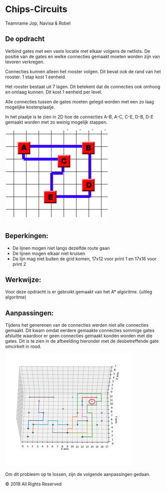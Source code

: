 # Chips-Circuits
Teamname
Jop, Navisa & Robel

## De opdracht
Verbind gates met een vaste locatie met elkaar volgens de netlists. De positie van de gates en welke connecties gemaakt moeten worden zijn van tevoren verkregen.

Connecties kunnen alleen het rooster volgen. Dit bevat ook de rand van het rooster. 1 stap kost 1 eenheid.

Het rooster bestaat uit 7 lagen. Dit betekent dat de connecties ook omhoog en omlaag kunnen. Dit kost 1 eenheid per level.

Alle connecties tussen de gates moeten gelegd worden met een zo laag mogelijke kostenplaatje.

In het plaatje is te zien in 2D hoe de connecties A-B, A-C, C-E, D-B, D-E gemaakt worden met zo weinig mogelijk stappen.

![Voorbeeld van de connectie die gemaakt moet worden tussen de gates met een zo kort mogelijke afstand.](pics/voorbeeld.png)

## Beperkingen:
- De lijnen mogen niet langs dezelfde route gaan
- De lijnen mogen elkaar niet kruisen
- De lijn mag niet buiten de grid komen, 17x12 voor print 1 en 17x16 voor print 2

## Werkwijze:
Voor deze opdracht is er gebruikt gemaakt van het A* algoritme. (uitleg algoritme)

## Aanpassingen:
Tijdens het generenen van de connecties werden niet alle connecties gemaakt. Dit kwam omdat eerdere gemaakte connecties sommige gates afsluitte waardoor er geen connecties gemaakt konden worden met die gates. Dit is te zien in de afbeelding hieronder met de desbetreffende gate omcirkelt in rood.

![Gate die geen connecties meer kan maken omdat het afgesloten is door andere gelegde connecties.](pics/gatecirkel.jpg)

Om dit probleem op te lossen, zijn de volgende aanpassingen gedaan.

© 2019 All Rights Reserved
